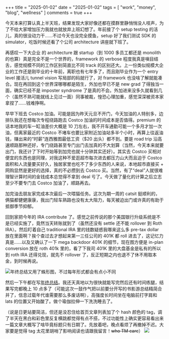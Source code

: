 +++
title = "2025-01-02"
date = "2025-01-02"
tags = [
    "work",
    "money",
    "blog",
    "wellness"
]
comments = true
+++

今天本来打算认真上半天班，结果发现大家好像还都在摸群里静悄悄没人吱声，为了不给大家增加压力我就也就放弃上班幻想了。年前接了个 setup testing 的活儿，真的很没动力干……不过今天也没完全摸鱼，setup 好了我们测试 SDK 的 simulator，吃饭时候还看了个公司 architecture 讲座就下班了。

再感叹一下大企业 的 architecture 跟 startup（到 1000 多员工都还是 monolith 的也算）真是完全不是一个世界的，framework 的 verbose 程度我真是嗔目结舌，感觉规模不同的工作区别简直比不同 track 的区别还大。上一份类似规模大企业的工作还是刚毕业的十年前，离职也有七年多了，而且刚毕业作为一个 entry level 接活儿 tunnel vision 写局部的码就行了，对 framework 也没啥了解就能凑合。现在再回到这个世界深哪哪都是陌生，外加也早已不是 new grad 了得独当一面，确实已经不是 imposter syndrome 了是真的不会。外加进来没多久就看到几个（虽然不熟可能就线上见过一面）同事被裁，惶恐心理加重，感觉深深被资本家拿捏了……钱难挣啊。

早早下班去 Costco 加油。可能是因为昨天元旦不开门，今天加油的人特别多，边排队我还在想每次专程绕路跑去 Costco 加油的时间成本是否值得。premium 的话本地我的车一缸油差价大概是 10 刀左右，我不开车通勤可能一个多月才加一次油，但离家最近的 Costco 不堵车也要比家附近加油站多半个小时，再算上往返油钱，赚出来的“时薪”连西雅图最低工资（$20 出头）都不到。要是 road trip 沿高速顺路那种还好，专门绕路甚至专门出门去加真的不大划算（当然，今天本来就要出门，我还计了下时开始等到加完也就十分钟其实还好）。其实去 Costco 买相对便宜的东西也是同理，对我这种不爱逛超市每次进去都压力山大而且迫于 Costco 面积和人流量要买好久，独居家里也吃不了多少东西的人来说，本地超市直接买 + 网购显然是更好的选择，真的不必攒到去 Costco 买。当然，有了“deal”人就很难理智计算时间的金钱成本总觉得不拿到 deal 亏了。今天做了量化的计算之后立志至少不要专门去 Costco 加油了，顺路再去。

加完油去朋友家完成本次最后一次喂猫任务。这次为期一周的 catsit 挺顺利的，俩猫都健健康康，我出门轻车熟路也没有太大阻力，每天被迫出门或许真的有助于抵御季节抑郁。

回到家把今年的 IRA contribute 了。感觉之前传说的那个美国银行升级系统是不是已经实施了，竟然当天转账就到了（虽然还没有 settle 还不能 rollover 到 Roth IRA）。然后盯着自己 traditional IRA 里的钱数疑惑我哪来这么多 pre-tax dollar 放在里面啊？挨个查过去才想起来第一三任公司的 401K 都 roll 进去了，这记忆力真是……以及又确认了一下 mega backdoor 401K 的细节，现在图方便是 in-plan conversion 放在 roth 401k 里的，看了下我司 401K 里的大盘基金是私有的所以到 roth IRA 还得兑现，就先不 rollover 了，反正短期之内也退不了休不用取本金，到时候再说。

![年终总结又用了蛛形图，不过每年形式都会有点小不同](https://media.douchi.space/douchi/media_attachments/files/113/762/869/593/259/052/original/a0da5e4698a811cc.png)

然后一下午都在写[年终总结](https://blog.douchi.space/2024-in-review/?utm_source=daily)。我还天真地以为很快就能写完然后还有时间练腿，结果写完都晚上 10 点多了（可能这次一鼓作气把以前要分开写的书影游总结精简合并了，信息过载年代谁需要那么多废话啊），高强度长时间坐在电脑前打字肩和 lats 的位置又开始酸了。做个瑜伽拉伸一下洗洗睡去了。

（说是日更站要简洁，但还是没忍住给首页文章列表加了个 hash 颜色的 tag，调了半天在黑白和彩色里反复横跳都觉得有点不搭，不过功能性上确实更容易看出来一篇文章大概写了啥毕竟标题只有日期了。先放着吧，晚点看烦了再撤掉不迟。大家要是觉得 tag 太花里胡哨了影响阅读也请跟我留言！~~who TM care~~）
![](https://media.douchi.space/douchi/media_attachments/files/113/763/288/336/322/115/original/631a3da2b3e4ae20.png)
